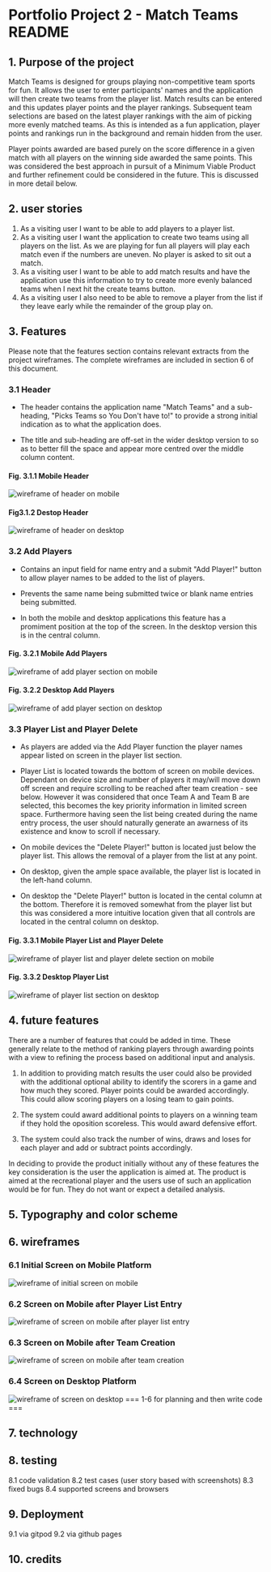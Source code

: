 # Portfolio Project 2 - Match Teams README
## 1. Purpose of the project

Match Teams is designed for groups playing non-competitive team sports for fun. It allows the user to enter participants' names and the application will then create two teams from the player list. Match results can be entered and this updates player points and the player rankings. Subsequent team selections are based on the latest player rankings with the aim of picking more evenly matched teams. As this is intended as a fun application, player points and rankings run in the background and remain hidden from the user.

Player points awarded are based purely on the score difference in a given match with all players on the winning side awarded the same points. This was considered the best approach in pursuit of a Minimum Viable Product and further refinement could be considered in the future. This is discussed in more detail below.

## 2. user stories

1. As a visiting user I want to be able to add players to a player list.
2. As a visiting user I want the application to create two teams using all players on the list. As we are playing for fun all players will play each match even if the numbers are uneven. No player is asked to sit out a match.
3. As a visiting user I want to be able to add match results and have the application use this information to try to create more evenly balanced teams when I next hit the create teams button.
4. As a visiting user I also need to be able to remove a player from the list if they leave early while the remainder of the group play on.

## 3. Features

Please note that the features section contains relevant extracts from the project wireframes. The complete wireframes are included in section 6 of this document.

### 3.1 Header

* The header contains the application name "Match Teams" and a sub-heading, "Picks Teams so You Don't have to!" to provide a strong initial indication as to what the application does.

* The title and sub-heading are off-set in the wider desktop version to so as to better fill the space and appear more centred over the middle column content.

#### Fig. 3.1.1 Mobile Header
![wireframe of header on mobile](documents/pp2-wireframe-mobile-header.png "Mobile Header")
#### Fig3.1.2 Destop Header
![wireframe of header on desktop](documents/pp2-wireframe-desktop-header.png "Desktop Header")

### 3.2 Add Players

* Contains an input field for name entry and a submit "Add Player!" button to allow player names to be added to the list of players.

* Prevents the same name being submitted twice or blank name entries being submitted.

* In both the mobile and desktop applications this feature has a promiment position at the top of the screen. In the desktop version this is in the central column.

#### Fig. 3.2.1 Mobile Add Players
![wireframe of add player section on mobile](documents/pp2-wireframe-mobile-player-names.png "Mobile Add Players")

#### Fig. 3.2.2 Desktop Add Players
![wireframe of add player section on desktop](documents/pp2-wireframe-desktop-player-names.png "Desktop Add Players")

### 3.3 Player List and Player Delete

* As players are added via the Add Player function the player names appear listed on screen in the player list section.

* Player List is located towards the bottom of screen on mobile devices. Dependant on device size and number of players it may/will move down off screen and require scrolling to be reached after team creation - see below. However it was considered that once Team A and Team B are selected, this becomes the key priority information in limited screen space. Furthermore having seen the list being created during the name entry process, the user should naturally generate an awarness of its existence and know to scroll if necessary.

* On mobile devices the "Delete Player!" button is located just below the player list. This allows the removal of a player from the list at any point.

* On desktop, given the ample space available, the player list is located in the left-hand column.

* On desktop the "Delete Player!" button is located in the cental column at the bottom. Therefore it is removed somewhat from the player list but this was considered a more intuitive location given that all controls are located in the central column on desktop.

#### Fig. 3.3.1 Mobile Player List and Player Delete
![wireframe of player list and player delete section on mobile](documents/pp2-wireframe-mobile-playerlist-and-delete.png "Mobile Player List and Player Delete")

#### Fig. 3.3.2 Desktop Player List
![wireframe of player list section on desktop](documents/pp2-wireframe-desktop-playerlist.png "Desktop Player List")

## 4. future features

There are a number of features that could be added in time. These generally relate to the method of ranking players through awarding points with a view to refining the process based on additional input and analysis.

1. In addition to providing match results the user could also be provided with the additional optional ability to identify the scorers in a game and how much they scored. Player points could be awarded accordingly. This could allow scoring players on a losing team to gain points.

2. The system could award additional points to players on a winning team if they hold the oposition scoreless. This would award defensive effort.

3. The system could also track the number of wins, draws and loses for each player and add or subtract points accordingly.

In deciding to provide the product initially without any of these features the key consideration is the user the application is aimed at. The product is aimed at the recreational player and the users use of such an application would be for fun. They do not want or expect a detailed analysis.
## 5. Typography and color scheme
## 6. wireframes

### 6.1 Initial Screen on Mobile Platform
![wireframe of initial screen on mobile](documents/PP2%20Wireframe%201.png "Initial Mobile Screen")
### 6.2 Screen on Mobile after Player List Entry
![wireframe of screen on mobile after player list entry](documents/PP2%20Wireframe%202.png "mobile screen with player list")
### 6.3 Screen on Mobile after Team Creation
![wireframe of screen on mobile after team creation](documents/PP2%20Wireframe%203.png "mobile screen with teams lists")
### 6.4 Screen on Desktop Platform
![wireframe of screen on desktop](documents/PP2%20Wireframe%204.png "desktop screen")
=== 1-6 for planning and then write code ===
## 7. technology
## 8. testing
   8.1 code validation
   8.2 test cases (user story based with screenshots)
   8.3 fixed bugs
   8.4 supported screens and browsers
## 9. Deployment
   9.1 via gitpod
   9.2 via github pages
## 10. credits